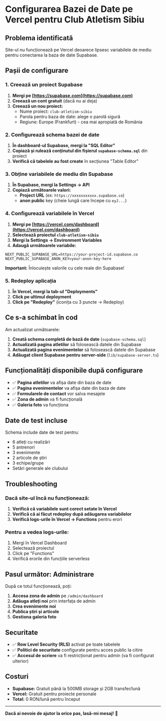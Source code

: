 # Configurarea Bazei de Date pe Vercel pentru Club Atletism Sibiu

## Problema identificată
Site-ul nu funcționează pe Vercel deoarece lipsesc variabilele de mediu pentru conectarea la baza de date Supabase.

## Pașii de configurare

### 1. Creează un proiect Supabase

1. **Mergi pe [https://supabase.com](https://supabase.com)**
2. **Creează un cont gratuit** (dacă nu ai deja)
3. **Creează un nou proiect:**
   - Nume proiect: `club-atletism-sibiu`
   - Parola pentru baza de date: alege o parolă sigură
   - Regiune: Europe (Frankfurt) - cea mai apropiată de România

### 2. Configurează schema bazei de date

1. **În dashboard-ul Supabase, mergi la "SQL Editor"**
2. **Copiază și rulează conținutul din fișierul `supabase-schema.sql`** din proiect
3. **Verifică că tabelele au fost create** în secțiunea "Table Editor"

### 3. Obține variabilele de mediu din Supabase

1. **În Supabase, mergi la Settings → API**
2. **Copiază următoarele valori:**
   - **Project URL** (ex: `https://xxxxxxxxxxx.supabase.co`)
   - **anon public** key (cheie lungă care începe cu `eyJ...`)

### 4. Configurează variabilele în Vercel

1. **Mergi pe [https://vercel.com/dashboard](https://vercel.com/dashboard)**
2. **Selectează proiectul `club-atletism-sibiu`**
3. **Mergi la Settings → Environment Variables**
4. **Adaugă următoarele variabile:**

```
NEXT_PUBLIC_SUPABASE_URL=https://your-project-id.supabase.co
NEXT_PUBLIC_SUPABASE_ANON_KEY=your-anon-key-here
```

**Important:** Înlocuiește valorile cu cele reale din Supabase!

### 5. Redeploy aplicația

1. **În Vercel, mergi la tab-ul "Deployments"**
2. **Click pe ultimul deployment**
3. **Click pe "Redeploy"** (iconița cu 3 puncte → Redeploy)

## Ce s-a schimbat în cod

Am actualizat următoarele:

1. **Creată schema completă de bază de date** (`supabase-schema.sql`)
2. **Actualizată pagina atletilor** să folosească datele din Supabase
3. **Actualizată pagina evenimentelor** să folosească datele din Supabase
4. **Adăugat client Supabase pentru server-side** (`lib/supabase-server.ts`)

## Funcționalități disponibile după configurare

- ✅ **Pagina atletilor** va afișa date din baza de date
- ✅ **Pagina evenimentelor** va afișa date din baza de date
- ✅ **Formularele de contact** vor salva mesajele
- ✅ **Zona de admin** va fi funcțională
- ✅ **Galeria foto** va funcționa

## Date de test incluse

Schema include date de test pentru:
- 6 atleți cu realizări
- 5 antrenori
- 3 evenimente
- 2 articole de știri
- 3 echipe/grupe
- Setări generale ale clubului

## Troubleshooting

### Dacă site-ul încă nu funcționează:

1. **Verifică că variabilele sunt corect setate în Vercel**
2. **Verifică că ai făcut redeploy după adăugarea variabilelor**
3. **Verifică logs-urile în Vercel → Functions** pentru erori

### Pentru a vedea logs-urile:
1. Mergi în Vercel Dashboard
2. Selectează proiectul
3. Click pe "Functions" 
4. Verifică erorile din funcțiile serverless

## Pasul următor: Administrare

După ce totul funcționează, poți:
1. **Accesa zona de admin** pe `/admin/dashboard`
2. **Adăuga atleți noi** prin interfața de admin
3. **Crea evenimente noi** 
4. **Publica știri și articole**
5. **Gestiona galeria foto**

## Securitate

- ✅ **Row Level Security (RLS)** activat pe toate tabelele
- ✅ **Politici de securitate** configurate pentru acces public la citire
- ✅ **Accesul de scriere** va fi restricționat pentru admin (va fi configurat ulterior)

## Costuri

- **Supabase:** Gratuit până la 500MB storage și 2GB transfer/lună
- **Vercel:** Gratuit pentru proiecte personale
- **Total:** 0 RON/lună pentru început

---

**Dacă ai nevoie de ajutor la orice pas, lasă-mi mesaj!** 🚀
